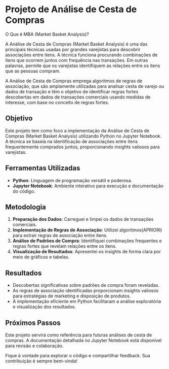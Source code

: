 


# Projeto de Análise de Cesta de Compras 


O Que é MBA (Market Basket Analysis)?

A Análise de Cesta de Compras (Market Basket Analysis) é uma das principais técnicas usadas por grandes varejistas para descobrir associações entre itens. A técnica funciona procurando combinações de itens que ocorrem juntos com frequência nas transações. Em outras palavras, permite que os varejistas identifiquem as relações entre os itens que as pessoas compram.

A Análise de Cesta de Compras emprega algoritmos de regras de associação, que são amplamente utilizadas para analisar cesta de varejo ou dados de transação e têm o objetivo de identificar regras fortes descobertas em dados de transações comerciais usando medidas de interesse, com base no conceito de regras fortes.


## Objetivo
Este projeto tem como foco a implementação da Análise de Cesta de Compras (Market Basket Analysis) utilizando Python no Jupyter Notebook. A técnica se baseia na identificação de associações entre itens frequentemente comprados juntos, proporcionando insights valiosos para varejistas.

## Ferramentas Utilizadas
- **Python**: Linguagem de programação versátil e poderosa.
- **Jupyter Notebook**: Ambiente interativo para execução e documentação do código.

## Metodologia
1. **Preparação dos Dados**: Carreguei e limpei os dados de transações comerciais.
2. **Implementação de Regras de Associação**: Utilizei algoritmos(APRIORI)  para extrair regras de associação entre itens.
3. **Análise de Padrões de Compra**: Identifiquei combinações frequentes e regras fortes que revelam relações entre os itens.
4. **Visualização de Resultados**: Apresentei os insights de forma clara por meio de gráficos e tabelas.

## Resultados
- Descobertas significativas sobre padrões de compra foram reveladas.
- As regras de associação identificadas proporcionam insights valiosos para estratégias de marketing e disposição de produtos.
- A implementação eficiente em Python  facilitaram a análise exploratória e visualização dos resultados.

## Próximos Passos
Este projeto servirá como referência para futuras análises de cesta de compras. A documentação detalhada no Jupyter Notebook está disponível para revisão e colaboração.

Fique à vontade para explorar o código e compartilhar feedback. Sua contribuição é sempre bem-vinda!

